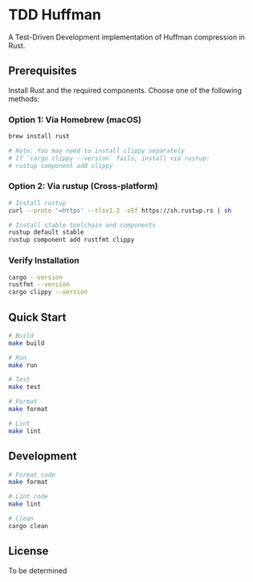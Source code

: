 # TDD Huffman

A Test-Driven Development implementation of Huffman compression in Rust.

## Prerequisites

Install Rust and the required components. Choose one of the following methods:

### Option 1: Via Homebrew (macOS)
```bash
brew install rust

# Note: You may need to install clippy separately
# If `cargo clippy --version` fails, install via rustup:
# rustup component add clippy
```

### Option 2: Via rustup (Cross-platform)
```bash
# Install rustup
curl --proto '=https' --tlsv1.2 -sSf https://sh.rustup.rs | sh

# Install stable toolchain and components
rustup default stable
rustup component add rustfmt clippy
```

### Verify Installation
```bash
cargo --version
rustfmt --version
cargo clippy --version
```

## Quick Start

```bash
# Build
make build

# Run
make run

# Test
make test

# Format
make format

# Lint
make lint
```

## Development

```bash
# Format code
make format

# Lint code
make lint

# Clean
cargo clean
```

## License

To be determined
